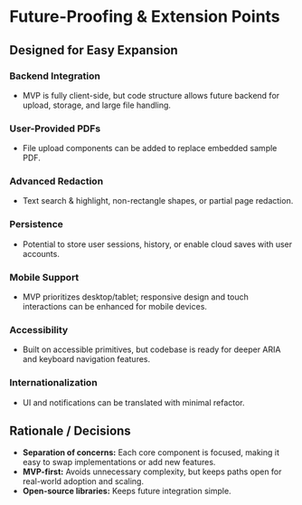 # Future-Proofing & Extension Points

## Designed for Easy Expansion

### Backend Integration
- MVP is fully client-side, but code structure allows future backend for upload, storage, and large file handling.

### User-Provided PDFs
- File upload components can be added to replace embedded sample PDF.

### Advanced Redaction
- Text search & highlight, non-rectangle shapes, or partial page redaction.

### Persistence
- Potential to store user sessions, history, or enable cloud saves with user accounts.

### Mobile Support
- MVP prioritizes desktop/tablet; responsive design and touch interactions can be enhanced for mobile devices.

### Accessibility
- Built on accessible primitives, but codebase is ready for deeper ARIA and keyboard navigation features.

### Internationalization
- UI and notifications can be translated with minimal refactor.

## Rationale / Decisions
- **Separation of concerns:** Each core component is focused, making it easy to swap implementations or add new features.
- **MVP-first:** Avoids unnecessary complexity, but keeps paths open for real-world adoption and scaling.
- **Open-source libraries:** Keeps future integration simple. 